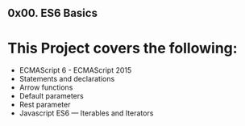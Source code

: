 ## 0x00. ES6 Basics
# This Project covers the following:
- ECMAScript 6 - ECMAScript 2015
- Statements and declarations
- Arrow functions
- Default parameters
- Rest parameter
- Javascript ES6 — Iterables and Iterators
